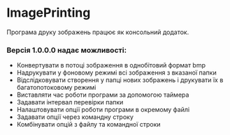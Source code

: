 ﻿
# ImagePrinting

Програма друку зображень працює як консольний додаток. 

### Версія 1.0.0.0 надає можливості:
- Конвертувати в потоці зображення в однобітовий формат bmp 
- Надрукувати у фоновому режимі всі зображення з вказаної папки
- Відслідковувати створення у папці нових зображень і друкувати їх в багатопотоковому режимі
- Виставляти час роботи програми за допомогою таймера
- Задавати інтервал перевірки папки
- Налаштовувати опції роботи програми в окремому файлі
- Задавати опції через командну строку
- Комбінувати опцій з файлу та командної строки




